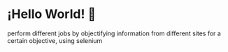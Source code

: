 
# ¡Hello World! 🐍 

perform different jobs by objectifying information from different sites for a certain objective, using selenium
 




